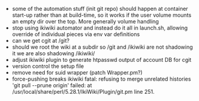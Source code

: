  * some of the automation stuff (init git repo) should happen at container
   start-up rather than at build-time, so it works if the user volume mounts an
   empty dir over the top. More generally volume handling
 * stop using ikiwiki automator and instead do it all in launch.sh, allowing
   override of individual pieces via env var definitions
 * can we get cgit at /git?
 * should we root the wiki at a subdir so /git and /ikiwiki are not shadowing it
    we are also shadowing /ikiwiki/
 * adjust ikiwiki plugin to generate htpasswd output of account DB for cgit
 * version control the setup file
 * remove need for suid wrapper (patch Wrapper.pm?)
 * force-pushing breaks ikiwiki
    fatal: refusing to merge unrelated histories
    'git pull --prune origin' failed:  at /usr/local/share/perl/5.28.1/IkiWiki/Plugin/git.pm line 251.
